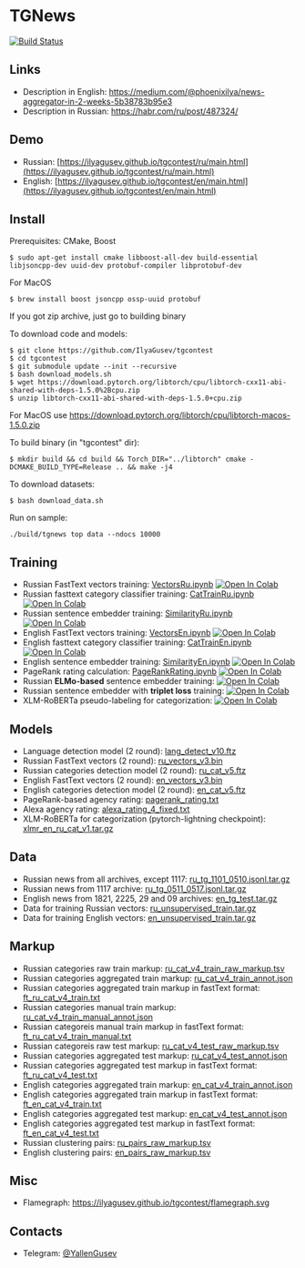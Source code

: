 # TGNews

[![Build Status](https://travis-ci.com/IlyaGusev/tgcontest.svg?token=9pgxYSDpb2YAVSfz53Nq&branch=master)](https://travis-ci.com/IlyaGusev/tgcontest)

## Links
* Description in English: https://medium.com/@phoenixilya/news-aggregator-in-2-weeks-5b38783b95e3
* Description in Russian: https://habr.com/ru/post/487324/

## Demo
* Russian: [https://ilyagusev.github.io/tgcontest/ru/main.html](https://ilyagusev.github.io/tgcontest/ru/main.html)
* English: [https://ilyagusev.github.io/tgcontest/en/main.html](https://ilyagusev.github.io/tgcontest/en/main.html)

## Install
Prerequisites: CMake, Boost
```
$ sudo apt-get install cmake libboost-all-dev build-essential libjsoncpp-dev uuid-dev protobuf-compiler libprotobuf-dev
```

For MacOS
```
$ brew install boost jsoncpp ossp-uuid protobuf
```


If you got zip archive, just go to building binary

To download code and models:
```
$ git clone https://github.com/IlyaGusev/tgcontest
$ cd tgcontest
$ git submodule update --init --recursive
$ bash download_models.sh
$ wget https://download.pytorch.org/libtorch/cpu/libtorch-cxx11-abi-shared-with-deps-1.5.0%2Bcpu.zip
$ unzip libtorch-cxx11-abi-shared-with-deps-1.5.0+cpu.zip
```

For MacOS use https://download.pytorch.org/libtorch/cpu/libtorch-macos-1.5.0.zip

To build binary (in "tgcontest" dir):
```
$ mkdir build && cd build && Torch_DIR="../libtorch" cmake -DCMAKE_BUILD_TYPE=Release .. && make -j4
```

To download datasets:
```
$ bash download_data.sh
```

Run on sample:
```
./build/tgnews top data --ndocs 10000
```

## Training

* Russian FastText vectors training:
[VectorsRu.ipynb](https://github.com/IlyaGusev/tgcontest/blob/master/scripts/VectorsRu.ipynb)
[![Open In Colab](https://colab.research.google.com/assets/colab-badge.svg)](https://colab.research.google.com/drive/1QeyhqsHy5MO3yzvsn446LsqK_PqOjIVb)
* Russian fasttext category classifier training:
[CatTrainRu.ipynb](https://github.com/IlyaGusev/tgcontest/blob/master/scripts/CatTrainRu.ipynb)
[![Open In Colab](https://colab.research.google.com/assets/colab-badge.svg)](https://colab.research.google.com/drive/1U7Wxm5eDnrBRWE_logCSJIq6DzTFV0Zo)
* Russian sentence embedder training:
[SimilarityRu.ipynb](https://github.com/IlyaGusev/tgcontest/blob/master/scripts/SimilarityRu.ipynb)
[![Open In Colab](https://colab.research.google.com/assets/colab-badge.svg)](https://colab.research.google.com/drive/1ZqSUP51J1xbVk2VxyZwDhpW3VKKok4sx)
* English FastText vectors training:
[VectorsEn.ipynb](https://github.com/IlyaGusev/tgcontest/blob/master/scripts/VectorsEn.ipynb)
[![Open In Colab](https://colab.research.google.com/assets/colab-badge.svg)](https://colab.research.google.com/drive/1lbmgJ_iGBdwKdkU_1l1-WZuO7XbYZlWQ)
* English fasttext category classifier training:
[CatTrainEn.ipynb](https://github.com/IlyaGusev/tgcontest/blob/master/scripts/CatTrainEn.ipynb)
[![Open In Colab](https://colab.research.google.com/assets/colab-badge.svg)](https://colab.research.google.com/drive/1ayg5dtA_KdhzVehN4-_EiyIcwRhBVSob)
* English sentence embedder training:
[SimilarityEn.ipynb](https://github.com/IlyaGusev/tgcontest/blob/master/scripts/SimilarityEn.ipynb)
[![Open In Colab](https://colab.research.google.com/assets/colab-badge.svg)](https://colab.research.google.com/drive/1QDescCBI2I7bCJr4EplTyxCOp7eD9qBS)
* PageRank rating calculation:
[PageRankRating.ipynb](https://github.com/IlyaGusev/tgcontest/blob/master/scripts/PageRankRating.ipynb)
[![Open In Colab](https://colab.research.google.com/assets/colab-badge.svg)](https://colab.research.google.com/drive/1bd35S0rl_Uysiuz_7fmkYRArzNcP-wZB)
* Russian **ELMo-based** sentence embedder training:
[![Open In Colab](https://colab.research.google.com/assets/colab-badge.svg)](https://colab.research.google.com/drive/1Q0S5OvramxxqQZnaSIH8xWfmOsWeKhIz)
* Russian sentence embedder with **triplet loss** training:
[![Open In Colab](https://colab.research.google.com/assets/colab-badge.svg)](https://colab.research.google.com/drive/1G-1GWGsfL5ariy_87FhadMUPDi9OkX_B)
* XLM-RoBERTa pseudo-labeling for categorization: [![Open In Colab](https://colab.research.google.com/assets/colab-badge.svg)](https://colab.research.google.com/drive/1fEmNPi41mnxLrc4hqamqi72xDCCH0Ima)

## Models
* Language detection model (2 round): [lang_detect_v10.ftz](https://www.dropbox.com/s/hoapmnvqlknmu6v/lang_detect_v10.ftz)
* Russian FastText vectors (2 round): [ru_vectors_v3.bin](https://www.dropbox.com/s/vttjivmmxw7leea/ru_vectors_v3.bin)
* Russian categories detection model (2 round): [ru_cat_v5.ftz](https://www.dropbox.com/s/luh60dd0uw8p9ar/en_cat_v5.ftz)
* English FastText vectors (2 round): [en_vectors_v3.bin](https://www.dropbox.com/s/6aaucelizfx7xl6/en_vectors_v3.bin)
* English categories detection model (2 round): [en_cat_v5.ftz](https://www.dropbox.com/s/luh60dd0uw8p9ar/en_cat_v5.ftz)
* PageRank-based agency rating: [pagerank_rating.txt](https://www.dropbox.com/s/0o9xr2pwuqeh17k/pagerank_rating.txt)
* Alexa agency rating: [alexa_rating_4_fixed.txt](https://www.dropbox.com/s/fry1gsd1mans9jm/alexa_rating_4_fixed.txt)
* XLM-RoBERTa for categorization (pytorch-lightning checkpoint): [xlmr_en_ru_cat_v1.tar.gz](https://www.dropbox.com/s/y6leppzf2l43eqo/xlmr_en_ru_cat_v1.tar.gz)

## Data
* Russian news from all archives, except 1117: [ru_tg_1101_0510.jsonl.tar.gz](https://www.dropbox.com/s/r8iqi6h6x1w0pzv/ru_tg_1101_0510.jsonl.tar.gz)
* Russian news from 1117 archive: [ru_tg_0511_0517.jsonl.tar.gz](https://www.dropbox.com/s/zvv1qvm1yidvc2p/ru_tg_0511_0517.jsonl.tar.gz)
* English news from 1821, 2225, 29 and 09 archives: [en_tg_test.tar.gz](https://www.dropbox.com/s/rw674iic8x5udb3/en_tg_test.tar.gz)
* Data for training Russian vectors: [ru_unsupervised_train.tar.gz](https://www.dropbox.com/s/gsn9fire2hdaz81/ru_unsupervised_train.tar.gz)
* Data for training English vectors: [en_unsupervised_train.tar.gz](https://www.dropbox.com/s/7c8ey9sqomiqsas/en_unsupervised_train.tar.gz)

## Markup
* Russian categories raw train markup: [ru_cat_v4_train_raw_markup.tsv](https://www.dropbox.com/s/24rsyxxp00kxjzr/ru_cat_v4_train_raw_markup.tsv)
* Russian categories aggregated train markup: [ru_cat_v4_train_annot.json](https://www.dropbox.com/s/2rpsabep7tstmkq/ru_cat_v4_train_annot.json)
* Russian categories aggregated train markup in fastText format: [ft_ru_cat_v4_train.txt](https://www.dropbox.com/s/tdz4k44o0jmrpi5/ft_ru_cat_v4_train.txt)
* Russian categories manual train markup: [ru_cat_v4_train_manual_annot.json](https://www.dropbox.com/s/fibw7remhk2bodl/ru_cat_v4_train_manual_annot.json)
* Russian categoreis manual train markup in fastText format: [ft_ru_cat_v4_train_manual.txt](https://www.dropbox.com/s/y9jg50rck1pg1w1/ft_ru_cat_v4_train_manual.txt)
* Russian categoreis raw test markup: [ru_cat_v4_test_raw_markup.tsv](https://www.dropbox.com/s/9cbubupcht00kqn/ru_cat_v4_test_raw_markup.tsv)
* Russian categories aggregated test markup: [ru_cat_v4_test_annot.json](https://www.dropbox.com/s/ur7jhiyi22tmzxd/ru_cat_v4_test_annot.json)
* Russian categories aggregated test markup in fastText format: [ft_ru_cat_v4_test.txt](https://www.dropbox.com/s/89opmh9alx7tfy3/ft_ru_cat_v4_test.txt)
* English categories aggregated train markup: [en_cat_v4_train_annot.json](https://www.dropbox.com/s/fysoyx1mz8rf6rs/en_cat_v4_train_annot.json)
* English categories aggregated train markup in fastText format: [ft_en_cat_v4_train.txt](https://www.dropbox.com/s/7a2k2tmkf61nsks/ft_en_cat_v4_train.txt)
* English categories aggregated test markup: [en_cat_v4_test_annot.json](https://www.dropbox.com/s/ucwzhucwgtuy8k1/en_cat_v4_test_annot.json)
* English categories aggregated test markup in fastText format: [ft_en_cat_v4_test.txt](https://www.dropbox.com/s/yga8i06hqv0pvqc/ft_en_cat_v4_test.txt)
* Russian clustering pairs: [ru_pairs_raw_markup.tsv](https://www.dropbox.com/s/jugcl80vfd4wg0h/ru_pairs_raw_markup.tsv)
* English clustering pairs: [en_pairs_raw_markup.tsv](https://www.dropbox.com/s/1zs05c3frm8cygq/en_pairs_raw_markup.tsv)

## Misc
* Flamegraph: https://ilyagusev.github.io/tgcontest/flamegraph.svg

## Contacts
* Telegram: [@YallenGusev](https://t.me/YallenGusev)

